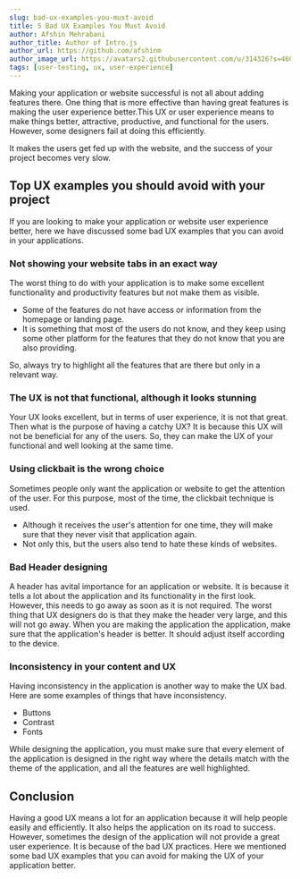 ```yaml
---
slug: bad-ux-examples-you-must-avoid
title: 5 Bad UX Examples You Must Avoid
author: Afshin Mehrabani
author_title: Author of Intro.js
author_url: https://github.com/afshinm
author_image_url: https://avatars2.githubusercontent.com/u/314326?s=460&v=4
tags: [user-testing, ux, user-experience]
---
```


Making your application or website successful is not all about adding features there. One thing that is more effective than having great features is making the user experience better.This UX or user experience means to make things better, attractive, productive, and functional for the users. However, some designers fail at doing this efficiently.

It makes the users get fed up with the website, and the success of your project becomes very slow. 

## Top UX examples you should avoid with your project

If you are looking to make your application or website user experience better, here we have discussed some bad UX examples that you can avoid in your applications.

### Not showing your website tabs in an exact way

The worst thing to do with your application is to make some excellent functionality and productivity features but not make them as visible. 

  - Some of the features do not have access or information from the homepage or landing page.
  - It is something that most of the users do not know, and they keep using some other platform for the features that they do not know that you are also providing. 

So, always try to highlight all the features that are there but only in a relevant way.

### The UX is not that functional, although it looks stunning
Your UX looks excellent, but in terms of user experience, it is not that great. Then what is the purpose of having a catchy UX? It is because this UX will not be beneficial for any of the users. So, they can make the UX of your functional and well looking at the same time.

### Using clickbait is the wrong choice

Sometimes people only want the application or website to get the attention of the user. For this purpose, most of the time, the clickbait technique is used. 

 - Although it receives the user's attention for one time, they will make sure that they never visit that application again.
 - Not only this, but the users also tend to hate these kinds of websites.

### Bad Header designing

A header has avital importance for an application or website. It is because it tells a lot about the application and its functionality in the first look. However, this needs to go away as soon as it is not required. The worst thing that UX designers do is that they make the header very large, and this will not go away.
When you are making the application the application, make sure that the application's header is better. It should adjust itself according to the device. 

### Inconsistency in your content and UX

Having inconsistency in the application is another way to make the UX bad. Here are some examples of things that have inconsistency.

 - Buttons
 - Contrast
 - Fonts
    
While designing the application, you must make sure that every element of the application is designed in the right way where the details match with the theme of the application, and all the features are well highlighted.

## Conclusion

Having a good UX means a lot for an application because it will help people easily and efficiently. It also helps the application on its road to success. However, sometimes the design of the application will not provide a great user experience.
It is because of the bad UX practices. Here we mentioned some bad UX examples that you can avoid for making the UX of your application better.